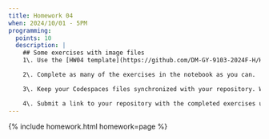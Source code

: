 ```yaml
---
title: Homework 04
when: 2024/10/01 - 5PM
programming:
  points: 10
  description: |
    ## Some exercises with image files
    1\. Use the [HW04 template](https://github.com/DM-GY-9103-2024F-H/HW04) to start a repository in your organization's GitHub space. It should be named HW04. Open the notebook file using GitHub Codespaces to continue the exercises.

    2\. Complete as many of the exercises in the notebook as you can.

    3\. Keep your Codespaces files synchronized with your repository. Watch [this video](https://www.youtube.com/watch?v=4J4jmLaJRnw) for some tips. And, even though it shows a different Git interface, [this tutorial](https://idmp5.github.io/intro/git/) is also a good review of Git / GitHub concepts.

    4\. Submit a link to your repository with the completed exercises using [Brightspace](https://brightspace.nyu.edu/d2l/home/407565).
---
```

{% include homework.html homework=page %}
